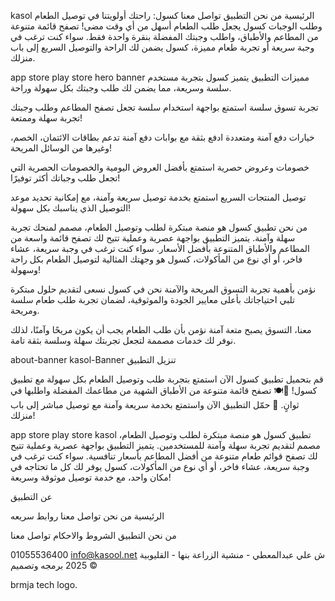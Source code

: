 kasol
الرئيسية
من نحن
التطبيق
تواصل معنا
كسول: راحتك أولويتنا في توصيل الطعام وطلب الوجبات
كسول يجعل طلب الطعام أسهل من أي وقت مضى! تصفح قائمة متنوعة من المطاعم والأطباق، واطلب وجبتك المفضلة بنقرة واحدة فقط. سواء كنت ترغب في وجبة سريعة أو تجربة طعام مميزة، كسول يضمن لك الراحة والتوصيل السريع إلى باب منزلك.

app store
play store
hero banner
مميزات التطبيق
يتميز كسول بتجربة مستخدم سلسة وسريعة، مما يضمن لك طلب وجبتك بكل سهولة وراحة.

تجربة تسوق سلسة
استمتع بواجهة استخدام سلسة تجعل تصفح المطاعم وطلب وجبتك تجربة سهلة وممتعة!

خيارات دفع آمنة ومتعددة
ادفع بثقة مع بوابات دفع آمنة تدعم بطاقات الائتمان، الخصم، وغيرها من الوسائل المريحة!

خصومات وعروض حصرية
استمتع بأفضل العروض اليومية والخصومات الحصرية التي تجعل طلب وجباتك أكثر توفيرًا!

توصيل المنتجات السريع
استمتع بخدمة توصيل سريعة وآمنة، مع إمكانية تحديد موعد التوصيل الذي يناسبك بكل سهولة!

من نحن
تطبيق كسول هو منصة مبتكرة لطلب وتوصيل الطعام، مصمم لمنحك تجربة سهلة وآمنة. يتميز التطبيق بواجهة عصرية وعملية تتيح لك تصفح قائمة واسعة من المطاعم والأطباق المتنوعة بأفضل الأسعار. سواء كنت ترغب في وجبة سريعة، عشاء فاخر، أو أي نوع من المأكولات، كسول هو وجهتك المثالية لتوصيل الطعام بكل راحة وسهولة!

نؤمن بأهمية تجربة التسوق المريحة والآمنة
نحن في كسول نسعى لتقديم حلول مبتكرة تلبي احتياجاتك بأعلى معايير الجودة والموثوقية، لضمان تجربة طلب طعام سلسة ومريحة.

معنا، التسوق يصبح متعة آمنة
نؤمن بأن طلب الطعام يجب أن يكون مريحًا وآمنًا، لذلك نوفر لك خدمات مصممة لتجعل تجربتك سهلة وسلسة بثقة تامة.

about-banner
kasol-Banner
تنزيل التطبيق

قم بتحميل تطبيق كسول الآن
استمتع بتجربة طلب وتوصيل الطعام بكل سهولة مع تطبيق كسول! 📱🍽️ تصفح قائمة متنوعة من الأطباق الشهية من مطاعمك المفضلة واطلبها في ثوانٍ. 🚀 حمّل التطبيق الآن واستمتع بخدمة سريعة وآمنة مع توصيل مباشر إلى باب منزلك!

app store
play store
kasol
تطبيق كسول هو منصة مبتكرة لطلب وتوصيل الطعام، مصمم لتقديم تجربة سهلة وآمنة للمستخدمين. يتميز التطبيق بواجهة عصرية وعملية تتيح لك تصفح قوائم طعام متنوعة من أفضل المطاعم بأسعار تنافسية. سواء كنت ترغب في وجبة سريعة، عشاء فاخر، أو أي نوع من المأكولات، كسول يوفر لك كل ما تحتاجه في مكان واحد، مع خدمة توصيل موثوقة وسريعة!

عن التطبيق

الرئيسية
من نحن
تواصل معنا
روابط سريعه

من نحن
التطبيق
الشروط والاحكام
تواصل معنا

01055536400
info@kasool.net
ش علي عبدالمعطي - منشية الزراعة
بنها - القليوبية
© 2025 برمجه وتصميم

brmja tech logo.
